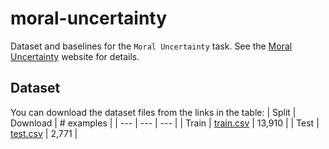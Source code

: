 # moral-uncertainty

Dataset and baselines for the `Moral Uncertainty` task. See the [Moral Uncertainty](https://junshern.github.io/moral-uncertainty/) website for details.

## Dataset
You can download the dataset files from the links in the table:
| Split | Download | # examples |
| --- | --- | --- |
| Train | [train.csv](https://drive.google.com/file/d/1je2h8QdkzC2hhBl-Mqy0lPYSKs5-Buwp/view?usp=sharing) | 13,910 |
| Test | [test.csv](https://drive.google.com/file/d/1jFXMCf0QM-QdBJnExDis8sh_BLuiEPjD/view?usp=sharing) | 2,771 |
